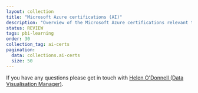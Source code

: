 ```yaml
---
layout: collection
title: "Microsoft Azure certifications (AI)"
description: "Overview of the Microsoft Azure certifications relevant to the NHSBSA"
status: REVIEW
tags: pbi-learning
order: 30
collection_tag: ai-certs
pagination:
  data: collections.ai-certs
  size: 50
---
```

If you have any questions please get in touch with [Helen O'Donnell (Data Visualisation Manager)][email address].

[email address]: mailto:helen.odonnell@nhsbsa.nhs.uk